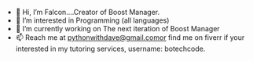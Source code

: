 - 👋 Hi, I’m Falcon....Creator of Boost Manager.
- 👀 I’m interested in Programming (all languages)
- 🌱 I’m currently working on The next iteration of Boost Manager
- 📫 Reach me at pythonwithdave@gmail.comor find me on fiverr if your interested in my tutoring services, username: botechcode.

<!---
db55falcon/db55falcon is a ✨ special ✨ repository because its `README.md` (this file) appears on your GitHub profile.
You can click the Preview link to take a look at your changes.
--->
